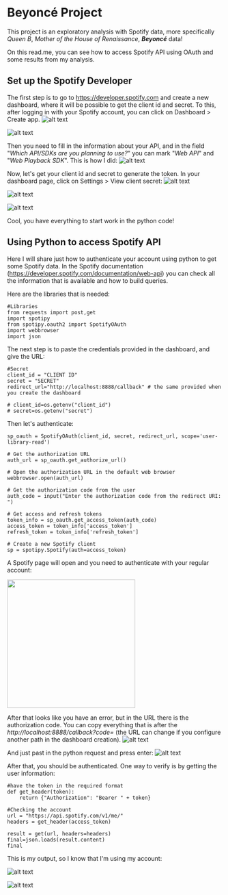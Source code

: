 # Beyoncé Project

This project is an exploratory analysis with Spotify data, more specifically *Queen B*, *Mother of the House of Renaissance*, __*Beyoncé*__ data!

On this read.me, you can see how to access Spotify API using OAuth and some results from my analysis.

## Set up the Spotify Developer

The first step is to go to https://developer.spotify.com and create a new dashboard, where it will be possible to get the client id and secret. To this, after logging in with your Spotify account, you can click on Dashboard > Create app.
![alt text](https://raw.githubusercontent.com/anaandmac/beyonce_project/main/Screenshot%202023-12-27%20at%2022.41.54.png)

![alt text](https://raw.githubusercontent.com/anaandmac/beyonce_project/main/Screenshot%202023-12-29%20at%2020.20.18.png)


Then you need to fill in the information about your API, and in the field "*Which API/SDKs are you planning to use?*" you can mark "*Web API*" and "*Web Playback SDK*". This is how I did:
![alt text](https://raw.githubusercontent.com/anaandmac/beyonce_project/main/Screenshot%202023-12-29%20at%2020.28.25.png)

Now, let's get your client id and secret to generate the token. In your dashboard page, click on Settings > View client secret:
![alt text](https://raw.githubusercontent.com/anaandmac/beyonce_project/main/Screenshot%202023-12-29%20at%2020.30.42.png)

![alt text](https://raw.githubusercontent.com/anaandmac/beyonce_project/main/Screenshot%202023-12-29%20at%2020.32.00.png)

![alt text](https://raw.githubusercontent.com/anaandmac/beyonce_project/main/Screenshot%202023-12-29%20at%2020.32.34.png)

Cool, you have everything to start work in the python code!

## Using Python to access Spotify API

Here I will share just how to authenticate your account using python to get some Spotify data. In the Spotify documentation (https://developer.spotify.com/documentation/web-api) you can check all the information that is available and how to build queries.

Here are the libraries that is needed:
```
#Libraries
from requests import post,get
import spotipy
from spotipy.oauth2 import SpotifyOAuth
import webbrowser
import json
```

The next step is to paste the credentials provided in the dashboard, and give the URL:
```
#Secret
client_id = "CLIENT ID"
secret = "SECRET"
redirect_url="http://localhost:8888/callback" # the same provided when you create the dashboard

# client_id=os.getenv("client_id")
# secret=os.getenv("secret")
```

Then let's authenticate:
```# Create a Spotify OAuth object
sp_oauth = SpotifyOAuth(client_id, secret, redirect_url, scope='user-library-read')

# Get the authorization URL
auth_url = sp_oauth.get_authorize_url()

# Open the authorization URL in the default web browser
webbrowser.open(auth_url)

# Get the authorization code from the user
auth_code = input("Enter the authorization code from the redirect URI: ")

# Get access and refresh tokens
token_info = sp_oauth.get_access_token(auth_code)
access_token = token_info['access_token']
refresh_token = token_info['refresh_token']

# Create a new Spotify client
sp = spotipy.Spotify(auth=access_token)
```

A Spotify page will open and you need to authenticate with your regular account:

<img src="https://raw.githubusercontent.com/anaandmac/beyonce_project/main/Screenshot%202023-12-29%20at%2021.00.49.png" width="300" class="center">


After that looks like you have an error, but in the URL there is the authorization code. You can copy everything that is after the *http://localhost:8888/callback?code=* (the URL can change if you configure another path in the dashboard creation).
![alt text](https://raw.githubusercontent.com/anaandmac/beyonce_project/main/Screenshot%202023-12-29%20at%2021.22.02.png)

And just past in the python request and press enter:
![alt text](https://raw.githubusercontent.com/anaandmac/beyonce_project/main/Screenshot%202023-12-29%20at%2021.22.49.png)


After that, you should be authenticated. One way to verify is by getting the user information:
```
#have the token in the required format
def get_header(token):
    return {"Authorization": "Bearer " + token}

#Checking the account
url = "https://api.spotify.com/v1/me/"
headers = get_header(access_token)

result = get(url, headers=headers)
final=json.loads(result.content)
final
```

This is my output, so I know that I'm using my account:

![alt text](https://raw.githubusercontent.com/anaandmac/beyonce_project/main/Screenshot%202023-12-29%20at%2021.31.29.png)

![alt text]()
